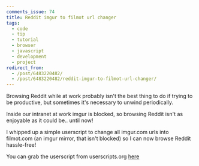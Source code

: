 ```yaml
---
comments_issue: 74
title: Reddit imgur to filmot url changer
tags:
  - code
  - tip
  - tutorial
  - browser
  - javascript
  - development
  - project
redirect_from:
  - /post/6483220482/
  - /post/6483220482/reddit-imgur-to-filmot-url-changer/
---
```


Browsing Reddit while at work probably isn't the best thing to do if trying to be productive, but sometimes it's necessary to unwind periodically.

Inside our intranet at work imgur is blocked, so browsing Reddit isn't as enjoyable as it could be.. until now!

<!-- more -->

I whipped up a simple userscript to change all imgur.com urls into filmot.com (an imgur mirror, that isn't blocked) so I can now browse Reddit hassle-free!

You can grab the userscript from userscripts.org [here](http://userscripts.org/scripts/review/104691)
